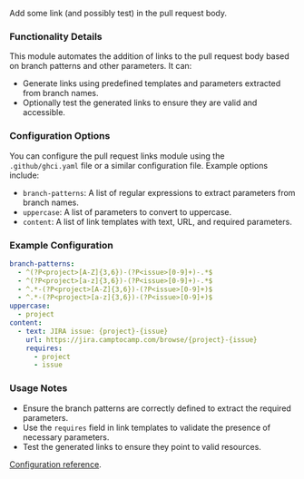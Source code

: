 Add some link (and possibly test) in the pull request body.

### Functionality Details

This module automates the addition of links to the pull request body based on branch patterns and other parameters. It can:

- Generate links using predefined templates and parameters extracted from branch names.
- Optionally test the generated links to ensure they are valid and accessible.

### Configuration Options

You can configure the pull request links module using the `.github/ghci.yaml` file or a similar configuration file. Example options include:

- `branch-patterns`: A list of regular expressions to extract parameters from branch names.
- `uppercase`: A list of parameters to convert to uppercase.
- `content`: A list of link templates with text, URL, and required parameters.

### Example Configuration

```yaml
branch-patterns:
  - ^(?P<project>[A-Z]{3,6})-(?P<issue>[0-9]+)-.*$
  - ^(?P<project>[a-z]{3,6})-(?P<issue>[0-9]+)-.*$
  - ^.*-(?P<project>[A-Z]{3,6})-(?P<issue>[0-9]+)$
  - ^.*-(?P<project>[a-z]{3,6})-(?P<issue>[0-9]+)$
uppercase:
  - project
content:
  - text: JIRA issue: {project}-{issue}
    url: https://jira.camptocamp.com/browse/{project}-{issue}
    requires:
      - project
      - issue
```

### Usage Notes

- Ensure the branch patterns are correctly defined to extract the required parameters.
- Use the `requires` field in link templates to validate the presence of necessary parameters.
- Test the generated links to ensure they point to valid resources.

[Configuration reference](https://github.com/camptocamp/github-app-geo-project/blob/master/PULL-REQUEST-LINKS-CONFIG.md).
